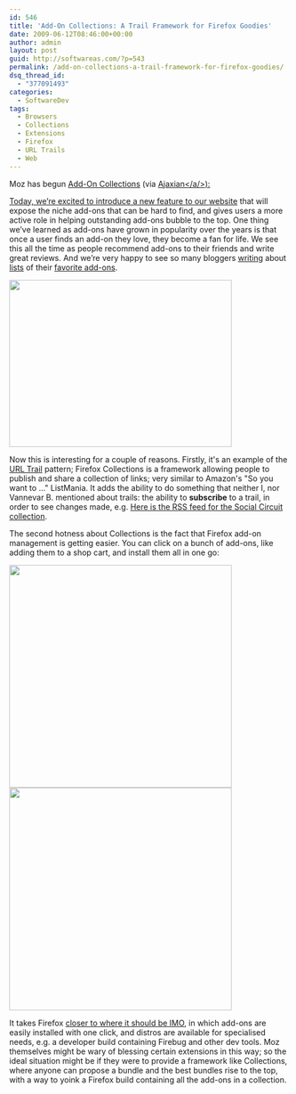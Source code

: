 ```yaml
---
id: 546
title: 'Add-On Collections: A Trail Framework for Firefox Goodies'
date: 2009-06-12T08:46:00+00:00
author: admin
layout: post
guid: http://softwareas.com/?p=543
permalink: /add-on-collections-a-trail-framework-for-firefox-goodies/
dsq_thread_id:
  - "377091493"
categories:
  - SoftwareDev
tags:
  - Browsers
  - Collections
  - Extensions
  - Firefox
  - URL Trails
  - Web
---
```

Moz has begun <a href="http://blog.mozilla.com/addons/2009/06/10/introducing-add-on-collections/">Add-On Collections</a> (via <a href="http://ajaxian.com/archives/web-developer-collection-packaged-up-firefox-extensions">Ajaxian</a/>):

<p>Today, we&#8217;re excited to introduce a new feature to our <a href="https://addons.mozilla.org">website</a> that will expose the niche add-ons that can be hard to find, and gives users a more active role in helping outstanding add-ons bubble to the top. One thing we&#8217;ve learned as add-ons have grown in popularity over the years is that once a user finds an add-on they love, they become a fan for life. We see this all the time as people recommend add-ons to their friends and write great reviews. And we&#8217;re very happy to see so many bloggers <a href="http://mashable.com/2009/03/18/manage-firefox-tabs/">writing</a> about <a href="http://news.cnet.com/8301-17939_109-10217887-2.html">lists</a> of their <a href="http://www.linux-mag.com/id/7307">favorite add-ons</a>.</p>

<a href="https://addons.mozilla.org/en-US/firefox/collection/social"><img style="width: 400px; height: 300px;" src="http://img.skitch.com/20090612-gb6twypwg6d4mk5jsujph82x98.jpg" /></a>

Now this is interesting for a couple of reasons. Firstly, it's an example of the <a href="http://softwareas.com/as-we-may-think-url-trails">URL Trail</a> pattern; Firefox Collections is a framework allowing people to publish and share a collection of links; very similar to Amazon's "So you want to ..."  ListMania. It adds the ability to do something that neither I, nor Vannevar B. mentioned about trails: the ability to <strong>subscribe</strong> to a trail, in order to see changes made, e.g. <a href="https://addons.mozilla.org/en-US/firefox/collection/501c580d-5bc5-16af-048d-14ec084197de?format=rss">Here is the RSS feed for the Social Circuit collection</a>.

The second hotness about Collections is the fact that Firefox add-on management is getting easier. You can click on a bunch of add-ons, like adding them to a shop cart, and install them all in one go:

<img style="width: 400px;"  src="http://img.skitch.com/20090612-k22pirg9we6qmre9838pgcghws.jpg" />

<img style="width: 400px;" src="http://img.skitch.com/20090612-p711r8ptsw1je8yt1udietbj4p.jpg" />

It takes Firefox <a href="http://softwareas.com/flock-a-tribute-to-unusability-of-firefox-extensions">closer to where it should be IMO</a>, in which add-ons are easily installed with one click, and distros are available for specialised needs, e.g. a developer build containing Firebug and other dev tools. Moz themselves might be wary of blessing certain extensions in this way; so the ideal situation might be if they were to provide a framework like Collections, where anyone can propose a bundle and the best bundles rise to the top, with a way to yoink a Firefox build containing all the add-ons in a collection.
